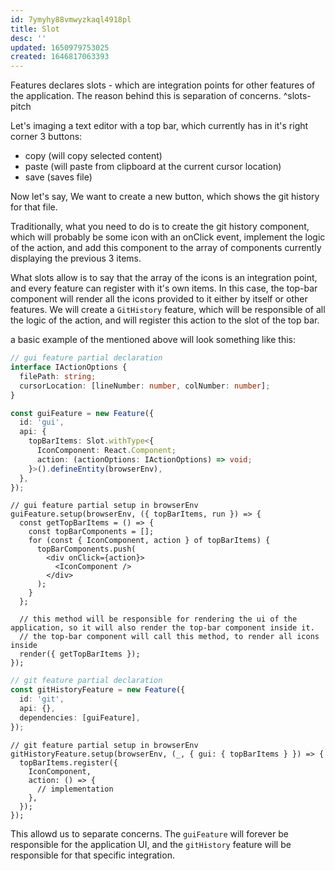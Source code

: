 ```yaml
---
id: 7ymyhy88vmwyzkaql4918pl
title: Slot
desc: ''
updated: 1650979753025
created: 1646817063393
---
```


Features declares slots - which are integration points for other features of the application. The reason behind this is separation of concerns. ^slots-pitch

Let's imaging a text editor with a top bar, which currently has in it's right corner 3 buttons:

- copy (will copy selected content)
- paste (will paste from clipboard at the current cursor location)
- save (saves file)

Now let's say, We want to create a new button, which shows the git history for that file.

Traditionally, what you need to do is to create the git history component, which will probably be some icon with an onClick event, implement the logic of the action, and add this component to the array of components currently displaying the previous 3 items.

What slots allow is to say that the array of the icons is an integration point, and every feature can register with it's own items.
In this case, the top-bar component will render all the icons provided to it either by itself or other features.
We will create a `GitHistory` feature, which will be responsible of all the logic of the action, and will register this action to the slot of the top bar.

a basic example of the mentioned above will look something like this:

```ts
// gui feature partial declaration
interface IActionOptions {
  filePath: string;
  cursorLocation: [lineNumber: number, colNumber: number];
}

const guiFeature = new Feature({
  id: 'gui',
  api: {
    topBarItems: Slot.withType<{
      IconComponent: React.Component;
      action: (actionOptions: IActionOptions) => void;
    }>().defineEntity(browserEnv),
  },
});
```

```tsx
// gui feature partial setup in browserEnv
guiFeature.setup(browserEnv, ({ topBarItems, run }) => {
  const getTopBarItems = () => {
    const topBarComponents = [];
    for (const { IconComponent, action } of topBarItems) {
      topBarComponents.push(
        <div onClick={action}>
          <IconComponent />
        </div>
      );
    }
  };

  // this method will be responsible for rendering the ui of the application, so it will also render the top-bar component inside it.
  // the top-bar component will call this method, to render all icons inside
  render({ getTopBarItems });
});
```

```ts
// git feature partial declaration
const gitHistoryFeature = new Feature({
  id: 'git',
  api: {},
  dependencies: [guiFeature],
});
```

```tsx
// git feature partial setup in browserEnv
gitHistoryFeature.setup(browserEnv, (_, { gui: { topBarItems } }) => {
  topBarItems.register({
    IconComponent,
    action: () => {
      // implementation
    },
  });
});
```

This allowd us to separate concerns.
The `guiFeature` will forever be responsible for the application UI, and the `gitHistory` feature will be responsible for that specific integration.

